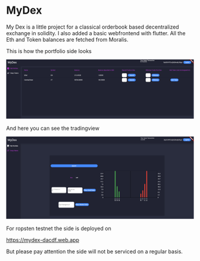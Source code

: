 # MyDex

My Dex is a little project for a classical orderbook based decentralized exchange in solidity. I also added a basic webfrontend with flutter. All the Eth and Token balances are fetched from Moralis.

This is how the portfolio side looks

![plot](./pictures/Portfolio.png)

And here you can see the tradingview

![plot](./pictures/TradingView.png)

For ropsten testnet the side is deployed on

https://mydex-dacdf.web.app

But please pay attention the side will not be serviced on a regular basis.

